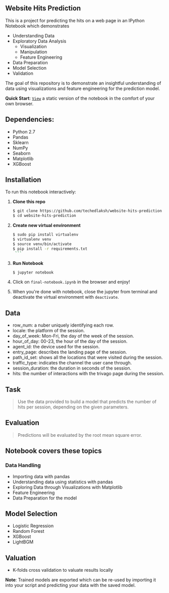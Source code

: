 ## Website Hits Prediction

This is a project for predicting the hits on a web page in an IPython Notebook which demonstrates 
* Understanding Data
* Exploratory Data Analysis
    * Visualization
    * Manipulation
    * Feature Engineering
* Data Preparation
* Model Selection
* Validation
 
The goal of this repository is to demonstrate an insightful understanding of data using visualizations and feature engineering for the prediction model.

**Quick Start**: [`View`](https://nbviewer.jupyter.org/github/techedlaksh/website-hits-prediction/blob/master/final-notebook.ipynb) a static version of the notebook in the comfort of your own browser.

## Dependencies:

* Python 2.7
* Pandas
* Sklearn
* NumPy
* Seaborn
* Matplotlib
* XGBoost

## Installation
To run this notebook interactively:
1. **Clone this repo**

      ```sh
      $ git clone https://github.com/techedlaksh/website-hits-prediction
      $ cd website-hits-prediction
      ```
2. **Create new virtual environment**

      ```sh
      $ sudo pip install virtualenv
      $ virtualenv venv
      $ source venv/bin/activate
      $ pip install -r requirements.txt
       ```
3. **Run Notebook**

    ```sh
    $ jupyter notebook
    ```
4. Click on `final-notebook.ipynb` in the browser and enjoy!
5. When you're done with notebook, close the jupyter from terminal and deactivate the virtual environment with `deactivate`.

## Data
* row_num: a nuber uniquely identifying each row.
* locale: the platform of the session.
* day_of_week: Mon-Fri, the day of the week of the session.
* hour_of_day: 00-23, the hour of the day of the session.
* agent_id: the device used for the session.
* entry_page: describes the landing page of the session.
* path_id_set: shows all the locations that were visited during the session.
* traffic_type: indicates the channel the user cane through.
* session_duration: the duration in seconds of the session.
* hits: the number of interactions with the trivago page during the session.

## Task

>Use the data provided to build a model that predicts the number of hits per session, depending on the given parameters.

## Evaluation

>Predictions will be evaluated by the root mean square error.

## Notebook covers these topics

### Data Handling
* Importing data with pandas
* Understanding data using statistics with pandas
* Exploring Data through Visualizations with Matplotlib
* Feature Engineering
* Data Preparation for the model

## Model Selection
* Logistic Regression
* Random Forest
* XGBoost
* LightBGM

## Valuation
* K-folds cross validation to valuate results locally

**Note**: Trained models are exported which can be re-used by importing it into your script and predicting your data with the saved model.



